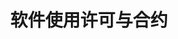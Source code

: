---
title: 软件使用许可与合约
index: true
category:
  - 软件使用许可与合约
order: 6
prev:
  text: Content guidelines
  link: /en/Contribute/DocumentationContributions/content-guidelines.md
---